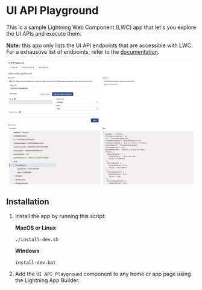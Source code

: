 # UI API Playground

This is a sample Lightning Web Component (LWC) app that let's you explore the UI APIs and execute them.

**Note:** this app only lists the UI API endpoints that are accessible with LWC.<br/>
For a exhaustive list of endpoints, refer to the [documentation](https://developer.salesforce.com/docs/atlas.en-us.uiapi.meta/uiapi/ui_api_get_started.htm).

<img src="screenshots/app.jpg" alt="Screenshot of UI API playground"/>

## Installation

1. Install the app by running this script:

    **MacOS or Linux**

    ```
    ./install-dev.sh
    ```

    **Windows**

    ```
    install-dev.bat
    ```

2. Add the `UI API Playground` component to any home or app page using the Lightning App Builder.
